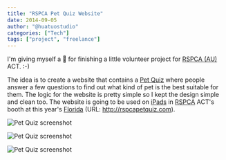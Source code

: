 ```yaml
---
title: "RSPCA Pet Quiz Website"
date: 2014-09-05
author: "@huatuostudio"
categories: ["Tech"]
tags: ["project", "freelance"]
---
```


I'm giving myself a 🌟 for finishing a little volunteer project for [RSPCA (AU)](http://www.rspca.org.au/ "RSPCA Au") ACT. :-)

The idea is to create a website that contains a [Pet Quiz](http://rspcapetquiz.com "RSPCA pet quiz") where people answer a few questions to find out what kind of pet is the best suitable for them. The logic for the website is pretty simple so I kept the design simple and clean too. The website is going to be used on [iPads](https://www.apple.com/au/ipad/) in [RSPCA](http://www.rspca.org.au/) ACT's booth at this year's [Florida](http://www.floriadeaustralia.com/) (URL: http://rspcapetquiz.com).

![Pet Quiz screenshot](https://lh3.googleusercontent.com/pw/AL9nZEVlrRyxDgGGIJbIUZlPf98jBD6bfHH7LyOCHLCvhWzUyW_7_P-2_tokbzbvkM983gsU7lxmy_UpXJZ2Gp8EQ3GBKLYVs_3LTXQ6Q3Ph7tVsR7VEi6SlptWyXU1dYd2pB1TA5LHMr5aUzACocezRSQge=w608-h850-no?authuser=0)

![Pet Quiz screenshot](https://lh3.googleusercontent.com/pw/AL9nZEVaaG3EVFZLMz44eihjK5nsdxwg7jWcpcEcEpwoYQzu0HyUdZgtaP23Xc_PN-xXUszDCWIah9GrrQhVb68UbVhcFrIW4vRlYoto-qCld_AHgg9mzhm96p8s4FemuSpD2rpDSglhtebVvIdgAeeMJIyn=w608-h850-no?authuser=0)

![Pet Quiz screenshot](https://lh3.googleusercontent.com/pw/AL9nZEWE0bbi6ehHcMUkKAaDKypNavezWFPUxuTxro3o2QZ8Ergjfs-2JTJUthHToMcdK5xtq4bjq2lT0fvZDDVb2hB0XSgOkqwJZUfhvQLzkHudJRXJ-0BtdSUQnrr0LgS5vGl_hnYcDlQZG_KCHZULF_Rx=w620-h432-no?authuser=0)
